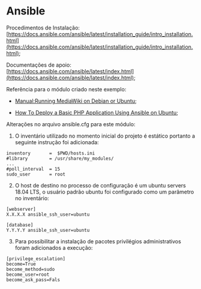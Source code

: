 # Ansible

Procedimentos de Instalação:
[https://docs.ansible.com/ansible/latest/installation_guide/intro_installation.html](https://docs.ansible.com/ansible/latest/installation_guide/intro_installation.html);

Documentações de apoio:
[https://docs.ansible.com/ansible/latest/index.html](https://docs.ansible.com/ansible/latest/index.html);

Referência para o módulo criado neste exemplo:
- [Manual:Running MediaWiki on Debian or Ubuntu](https://www.mediawiki.org/wiki/Manual:Running_MediaWiki_on_Debian_or_Ubuntu);

- [How To Deploy a Basic PHP Application Using Ansible on Ubuntu](https://www.digitalocean.com/community/tutorials/how-to-deploy-a-basic-php-application-using-ansible-on-ubuntu-14-04);

Alterações no arquivo ansible.cfg para este módulo:

1. O inventário utilizado no momento inicial do projeto é estático portanto a seguinte instrução foi adicionada:

```
inventory       =  $PWD/hosts.ini
#library        = /usr/share/my_modules/
...
#poll_interval  = 15
sudo_user       = root
```

2. O host de destino no processo de configuração é um ubuntu servers 18.04 LTS, o usuário padrão ubuntu foi configurado como um parâmetro no inventário:

```
[webserver]
X.X.X.X ansible_ssh_user=ubuntu

[database]
Y.Y.Y.Y ansible_ssh_user=ubuntu
```

3. Para possibilitar a instalação de pacotes privilégios administrativos foram adicionados a execução:

```
[privilege_escalation]
become=True
become_method=sudo
become_user=root
become_ask_pass=Fals
```
